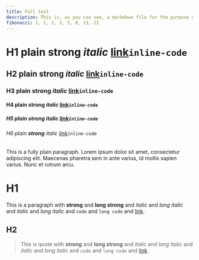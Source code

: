 ```yaml
---
title: Full test
description: This is, as you can see, a markdown file for the purpose of, no other than testing, which are listed in the file of `full.test.ts`.
fibonacci: 1, 1, 2, 3, 5, 8, 13, 21
---
```


# H1 plain **strong** _italic_ [link](https://example.com)`inline-code`

## H2 plain **strong** _italic_ [link](https://example.com)`inline-code`

### H3 plain **strong** _italic_ [link](https://example.com)`inline-code`

#### H4 plain **strong** _italic_ [link](https://example.com)`inline-code`

##### H5 plain **strong** _italic_ [link](https://example.com)`inline-code`

###### H6 plain **strong** _italic_ [link](https://example.com)`inline-code`

This is a fully plain paragraph. Lorem ipsum dolor sit amet, consectetur adipiscing elit. Maecenas pharetra sem in ante varius, id mollis sapien varius. Nunc et rutrum arcu.

# H1

This is a paragraph with **strong** and **long strong** and _italic_ and _long italic_ and *italic* and *long italic* and `code` and `long code` and [link](https://example.com).

## H2

> This is quote with **strong** and **long strong** and _italic_ and _long italic_ and *italic* and *long italic* and `code` and `long code` and [link](https://example.com).